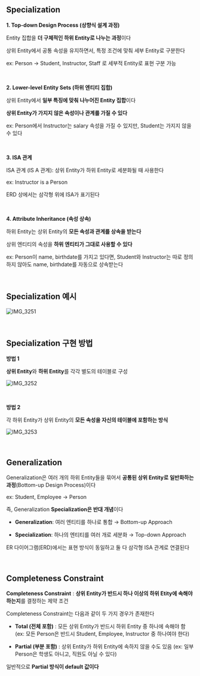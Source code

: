 ## Specialization

**1. Top-down Design Process (상향식 설계 과정)**

Entity 집합을 **더 구체적인 하위 Entity로 나누는 과정**이다 

상위 Entity에서 공통 속성을 유지하면서, 특정 조건에 맞춰 세부 Entity로 구분한다

ex: Person → Student, Instructor, Staff 로 세부적 Entity로 표현 구분 가능 

<br/>

**2. Lower-level Entity Sets (하위 엔티티 집합)**

상위 Entity에서 **일부 특징에 맞춰 나누어진 Entity 집합**이다 

**상위 Entity가 가지지 않은 속성이나 관계를 가질 수 있다**

ex: Person에서 Instructor는 salary 속성을 가질 수 있지만, Student는 가지지 않을 수 있다

<br/>

**3. ISA 관계**

ISA 관계 (IS A 관계): 상위 Entity가 하위 Entity로 세분화될 때 사용한다

ex: Instructor is a Person

ERD 상에서는 삼각형 위에 ISA가 표기된다

<br/>

**4. Attribute Inheritance (속성 상속)**

하위 Entity는 상위 Entity의 **모든 속성과 관계를 상속을 받는다**

상위 엔티티의 속성을 **하위 엔티티가 그대로 사용할 수 있다**

ex: Person이 name, birthdate를 가지고 있다면, Student와 Instructor는 따로 정의하지 않아도 name, birthdate를 자동으로 상속받는다 

<br/>

## Specialization 예시 

![IMG_3251](https://github.com/user-attachments/assets/b6ba4b3d-7a51-4733-8c91-7c7f70cc7ec8)

<br/>

## Specialization 구현 방법 

**방법 1**

**상위 Entity**와 **하위 Entity**를 각각 별도의 테이블로 구성

![IMG_3252](https://github.com/user-attachments/assets/0075a34f-b946-44c9-ad5f-710d4c1abc74)

<br/>

**방법 2**

각 하위 Entity가 상위 Entity의 **모든 속성을 자신의 테이블에 포함하는 방식**

![IMG_3253](https://github.com/user-attachments/assets/fba0e551-cdc9-4e46-aedf-972d32bbdbf4)

<br/>

## Generalization


Generalization은 여러 개의 하위 Entity들을 묶어서 **공통된 상위 Entity로 일반화하는 과정**(Bottom-up Design Process)이다

ex: Student, Employee → Person

즉, Generalization **Specialization은 반대 개념**이다

- **Generalization**: 여러 엔티티를 하나로 통합 → Bottom-up Approach

- **Specialization**: 하나의 엔티티를 여러 개로 세분화 → Top-down Approach

ER 다이어그램(ERD)에서는 표현 방식이 동일하고 둘 다 삼각형 ISA 관계로 연결된다

<br/>

## Completeness Constraint

**Completeness Constraint** : **상위 Entity가 반드시 하나 이상의 하위 Etity에 속해야 하는지**를 결정하는 제약 조건

Completeness Constraint는 다음과 같이 두 가지 경우가 존재한다 

- **Total (전체 포함)** : 모든 상위 Entity가 반드시 하위 Entity 중 하나에 속해야 함 (ex: 모든 Person은 반드시 Student, Employee, Instructor 중 하나여야 한다)

- **Partial (부분 포함)** : 상위 Entity가 하위 Entity에 속하지 않을 수도 있음 (ex: 일부 Person은 학생도 아니고, 직원도 아닐 수 있다)

일반적으로 **Partial 방식이 default 값이다**























































































